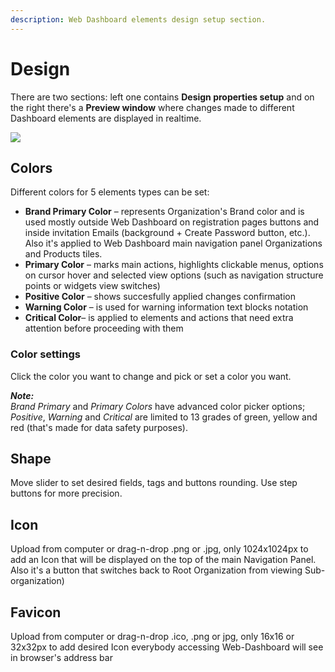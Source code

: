 ```yaml
---
description: Web Dashboard elements design setup section.
---
```


# Design

There are two sections: left one contains **Design properties setup** and on the right there's a **Preview window** where changes made to different Dashboard elements are displayed in realtime. 

![](../../../../.gitbook/assets/design.gif)

## Colors

Different colors for 5 elements types can be set:

* **Brand Primary Color**  – represents Organization's Brand color and is used mostly outside Web Dashboard on registration pages buttons and inside invitation Emails \(background + Create Password button, etc.\). Also it's applied to Web Dashboard main navigation panel Organizations and Products tiles.
* **Primary Color**  – marks main actions, highlights clickable menus, options on cursor hover and selected view options \(such as navigation structure points or widgets view switches\)
* **Positive Color** – shows succesfully applied changes confirmation
* **Warning Color** – is used for warning information text blocks notation
* **Critical Color**– is applied to elements and actions that need extra attention before proceeding with them

### Color settings

Click the color you want to change and pick or set a color you want.  
  
_**Note:**_  
_Brand Primary_ and _Primary Colors_ have advanced color picker options;  
_Positive_, _Warning_ and _Critical_ are limited to 13 grades of green, yellow and red \(that's made for data safety purposes\).

## Shape

Move slider to set desired fields, tags and buttons rounding. Use step buttons for more precision. 

## Icon

Upload from computer or drag-n-drop .png or .jpg, only 1024x1024px to add an Icon that will be displayed on the top of the main Navigation Panel. Also it's a button that switches back to Root Organization from viewing Sub-organization\)

## Favicon 

Upload from computer or drag-n-drop .ico, .png or jpg, only 16x16 or 32x32px to add desired Icon everybody accessing Web-Dashboard will see in browser's address bar







